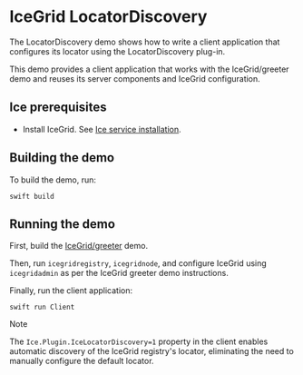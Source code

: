 # IceGrid LocatorDiscovery

The LocatorDiscovery demo shows how to write a client application that configures its locator using the
LocatorDiscovery plug-in.

This demo provides a client application that works with the IceGrid/greeter demo and reuses its server components and
IceGrid configuration.

## Ice prerequisites

- Install IceGrid. See [Ice service installation].

## Building the demo

To build the demo, run:

```shell
swift build
```

## Running the demo

First, build the [IceGrid/greeter](../greeter) demo.

Then, run `icegridregistry`, `icegridnode`, and configure IceGrid using `icegridadmin` as per the IceGrid greeter demo
instructions.

Finally, run the client application:

```shell
swift run Client
```

[Ice service installation]: https://github.com/zeroc-ice/ice/blob/main/NIGHTLY.md#ice-services

> [!NOTE]
> The `Ice.Plugin.IceLocatorDiscovery=1` property in the client enables automatic discovery of the IceGrid registry's
> locator, eliminating the need to manually configure the default locator.
